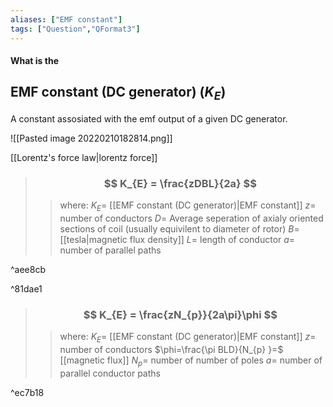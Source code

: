 ```yaml
---
aliases: ["EMF constant"]
tags: ["Question","QFormat3"]
---
```


#### What is the
## EMF constant (DC generator) ($K_{E}$)
A constant assosiated with the emf output of a given DC generator.

![[Pasted image 20220210182814.png]]

[[Lorentz's force law|lorentz force]]

> ### $$ K_{E} = \frac{zDBL}{2a} $$ 
>> where:
>> $K_{E}=$ [[EMF constant (DC generator)|EMF constant]]
>> $z=$ number of conductors
>> $D=$ Average seperation of axialy oriented sections of coil (usually equivilent to diameter of rotor)
>> $B=$ [[tesla|magnetic flux density]]
>> $L=$ length of conductor
>> $a=$ number of parallel paths

^aee8cb

^81dae1
> ### $$ K_{E} = \frac{zN_{p}}{2a\pi}\phi $$ 
>> where:
>> $K_{E}=$ [[EMF constant (DC generator)|EMF constant]]
>> $z=$ number of conductors 
>> $\phi=\frac{\pi BLD}{N_{p} }=$ [[magnetic flux]]
>> $N_{p}=$ number of number of poles
>> $a=$ number of parallel conductor paths

^ec7b18

